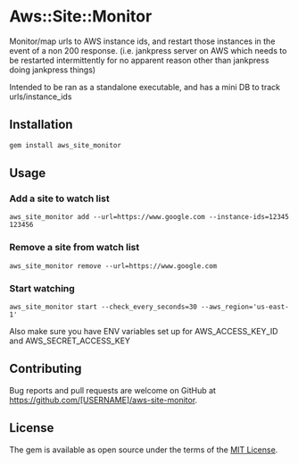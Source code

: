 # Aws::Site::Monitor

Monitor/map urls to AWS instance ids, and restart those instances in the event of a non 200 response.
(i.e. jankpress server on AWS which needs to be restarted intermittently for no apparent reason other than jankpress doing jankpress things)

Intended to be ran as a standalone executable, and has a mini DB to track urls/instance_ids

## Installation

``` ruby
gem install aws_site_monitor
```

## Usage

### Add a site to watch list
`aws_site_monitor add --url=https://www.google.com --instance-ids=12345 123456`

### Remove a site from watch list
`aws_site_monitor remove --url=https://www.google.com`

### Start watching
`aws_site_monitor start --check_every_seconds=30 --aws_region='us-east-1'`

Also make sure you have ENV variables set up for AWS_ACCESS_KEY_ID and AWS_SECRET_ACCESS_KEY

## Contributing
Bug reports and pull requests are welcome on GitHub at https://github.com/[USERNAME]/aws-site-monitor.

## License

The gem is available as open source under the terms of the [MIT License](https://opensource.org/licenses/MIT).
